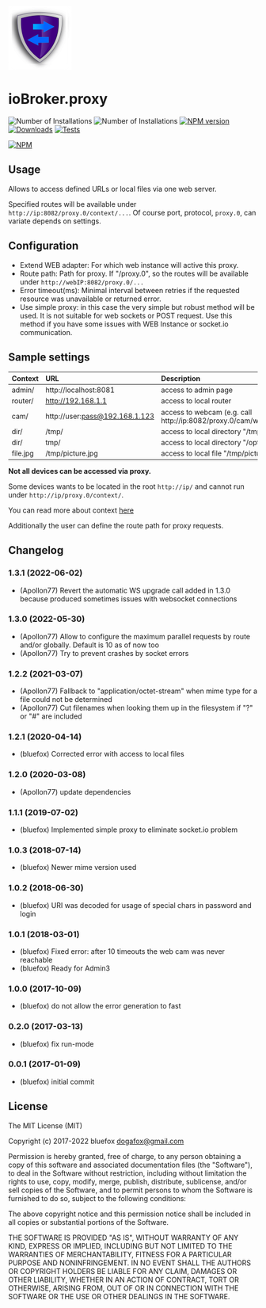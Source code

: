 ![Logo](admin/proxy.png)
# ioBroker.proxy

![Number of Installations](http://iobroker.live/badges/proxy-installed.svg) ![Number of Installations](http://iobroker.live/badges/proxy-stable.svg) [![NPM version](http://img.shields.io/npm/v/iobroker.proxy.svg)](https://www.npmjs.com/package/iobroker.proxy)
[![Downloads](https://img.shields.io/npm/dm/iobroker.proxy.svg)](https://www.npmjs.com/package/iobroker.proxy)
[![Tests](https://travis-ci.org/ioBroker/ioBroker.proxy.svg?branch=master)](https://travis-ci.org/ioBroker/ioBroker.proxy)

[![NPM](https://nodei.co/npm/iobroker.proxy.png?downloads=true)](https://nodei.co/npm/iobroker.proxy/)

## Usage
Allows to access defined URLs or local files via one web server.

Specified routes will be available under `http://ip:8082/proxy.0/context/...`. Of course port, protocol, `proxy.0`, can variate depends on settings.

## Configuration
- Extend WEB adapter: For which web instance will active this proxy.
- Route path: Path for proxy. If "/proxy.0", so the routes will be available under `http://webIP:8082/proxy.0/...`
- Error timeout(ms): Minimal interval between retries if the requested resource was unavailable or returned error.
- Use simple proxy: in this case the very simple but robust method will be used. It is not suitable for web sockets or POST request. Use this method if you have some issues with WEB Instance or socket.io communication.  

## Sample settings
| Context        |      URL                                           |      Description                                   |
|----------------|:---------------------------------------------------|:---------------------------------------------------|
| admin/         | http://localhost:8081                              | access to admin page                               |
| router/        | http://192.168.1.1                                 | access to local router                             |
| cam/           | http://user:pass@192.168.1.123                     | access to webcam (e.g. call http://ip:8082/proxy.0/cam/web/snapshot.jpg) |
| dir/           | /tmp/                                              | access to local directory "/tmp/"                  |
| dir/           | tmp/                                               | access to local directory "/opt/iobroker/tmp"      |
| file.jpg       | /tmp/picture.jpg                                   | access to local file "/tmp/picture.jpg"            |

**Not all devices can be accessed via proxy.** 

Some devices wants to be located in the root `http://ip/` and cannot run under `http://ip/proxy.0/context/`.

You can read more about context [here](https://www.npmjs.com/package/http-proxy-middleware#context-matching)

Additionally the user can define the route path for proxy requests.

## Changelog
### 1.3.1 (2022-06-02)
* (Apollon77) Revert the automatic WS upgrade call added in 1.3.0 because produced sometimes issues with websocket connections

### 1.3.0 (2022-05-30)
* (Apollon77) Allow to configure the maximum parallel requests by route and/or globally. Default is 10 as of now too
* (Apollon77) Try to prevent crashes by socket errors

### 1.2.2 (2021-03-07)
* (Apollon77) Fallback to "application/octet-stream" when mime type for a file could not be determined
* (Apollon77) Cut filenames when looking them up in the filesystem if "?" or "#" are included

### 1.2.1 (2020-04-14)
* (bluefox) Corrected error with access to local files

### 1.2.0 (2020-03-08)
* (Apollon77) update dependencies

### 1.1.1 (2019-07-02)
* (bluefox) Implemented simple proxy to eliminate socket.io problem

### 1.0.3 (2018-07-14)
* (bluefox) Newer mime version used

### 1.0.2 (2018-06-30)
* (bluefox) URI was decoded for usage of special chars in password and login

### 1.0.1 (2018-03-01)
* (bluefox) Fixed error: after 10 timeouts the web cam was never reachable
* (bluefox) Ready for Admin3

### 1.0.0 (2017-10-09)
* (bluefox) do not allow the error generation to fast

### 0.2.0 (2017-03-13)
* (bluefox) fix run-mode

### 0.0.1 (2017-01-09)
* (bluefox) initial commit

## License
The MIT License (MIT)

Copyright (c) 2017-2022 bluefox <dogafox@gmail.com>

Permission is hereby granted, free of charge, to any person obtaining a copy
of this software and associated documentation files (the "Software"), to deal
in the Software without restriction, including without limitation the rights
to use, copy, modify, merge, publish, distribute, sublicense, and/or sell
copies of the Software, and to permit persons to whom the Software is
furnished to do so, subject to the following conditions:

The above copyright notice and this permission notice shall be included in all
copies or substantial portions of the Software.

THE SOFTWARE IS PROVIDED "AS IS", WITHOUT WARRANTY OF ANY KIND, EXPRESS OR
IMPLIED, INCLUDING BUT NOT LIMITED TO THE WARRANTIES OF MERCHANTABILITY,
FITNESS FOR A PARTICULAR PURPOSE AND NONINFRINGEMENT. IN NO EVENT SHALL THE
AUTHORS OR COPYRIGHT HOLDERS BE LIABLE FOR ANY CLAIM, DAMAGES OR OTHER
LIABILITY, WHETHER IN AN ACTION OF CONTRACT, TORT OR OTHERWISE, ARISING FROM,
OUT OF OR IN CONNECTION WITH THE SOFTWARE OR THE USE OR OTHER DEALINGS IN THE
SOFTWARE.
